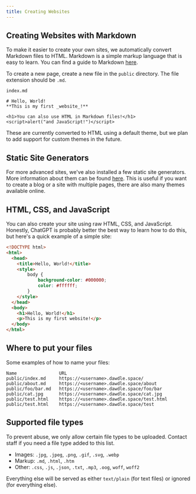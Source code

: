 ```yaml
---
title: Creating Websites
---
```


## Creating Websites with Markdown

To make it easier to create your own sites, we automatically convert Markdown files to HTML. Markdown is a simple markup language that is easy to learn. You can find a guide to Markdown [here](https://www.markdownguide.org/basic-syntax/).

To create a new page, create a new file in the `public` directory. The file extension should be `.md`.

`index.md`
```mdx
# Hello, World!
**This is my first _website_!**

<h1>You can also use HTML in Markdown files!</h1>
<script>alert("and JavaScript!")</script>
```

These are currently converted to HTML using a default theme, but we plan to add support for custom themes in the future.

## Static Site Generators

For more advanced sites, we've also installed a few static site generators. More information about them can be found [here](/wiki/static-site-generators). This is useful if you want to create a blog or a site with multiple pages, there are also many themes available online.

## HTML, CSS, and JavaScript

You can also create your site using raw HTML, CSS, and JavaScript. Honestly, ChatGPT is probably better the best way to learn how to do this, but here's a quick example of a simple site:

```html
<!DOCTYPE html>
<html>
  <head>
    <title>Hello, World!</title>
    <style>
        body {
            background-color: #000000;
            color: #ffffff;
        }
    </style>
  </head>
  <body>
    <h1>Hello, World!</h1>
    <p>This is my first website!</p>
  </body>
</html>
```

## Where to put your files

Some examples of how to name your files:

```
Name                URL
public/index.md     https://<username>.dawdle.space/
public/about.md     https://<username>.dawdle.space/about
public/foo/bar.md   https://<username>.dawdle.space/foo/bar
public/cat.jpg      https://<username>.dawdle.space/cat.jpg
public/test.html    https://<username>.dawdle.space/test.html
public/test.html    https://<username>.dawdle.space/test
```

## Supported file types

To prevent abuse, we only allow certain file types to be uploaded. Contact staff if you need a file type added to this list.

* Images: `.jpg`, `.jpeg`, `.png`, `.gif`, `.svg`, `.webp`
* Markup: `.md`, `.html`, `.htm`
* Other:  `.css`, `.js`, `.json`, `.txt`, `.mp3`, `.oog`, `woff`, `woff2`

Everything else will be served as either `text/plain` (for text files) or ignored (for everything else).

<!-- 
## Inspiration

We've compiled a small list of some fun sites you could take inspiration from:
 -->
